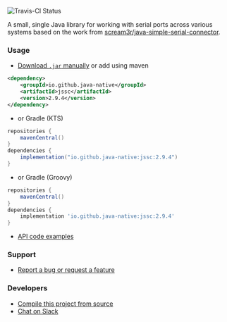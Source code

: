 ![Travis-CI Status](https://travis-ci.org/java-native/jssc.svg?branch=master)

A small, single Java library for working with serial ports across various systems based on the work from [scream3r/java-simple-serial-connector](https://github.com/scream3r/java-simple-serial-connector).

### Usage
* [Download `.jar` manually](../../releases) or add using maven
```xml
<dependency>
    <groupId>io.github.java-native</groupId>
    <artifactId>jssc</artifactId>
    <version>2.9.4</version>
</dependency>
```
* or Gradle (KTS)
```gradle
repositories {
    mavenCentral()
}
dependencies {
    implementation("io.github.java-native:jssc:2.9.4")
}
```
* or Gradle (Groovy)
```gradle
repositories {
    mavenCentral()
}
dependencies {
    implementation 'io.github.java-native:jssc:2.9.4'
}
```
* [API code examples](../../wiki/examples)

### Support
* [Report a bug or request a feature](../../issues/new)

### Developers
* [Compile this project from source](../../wiki/compiling)
* [Chat on Slack](https://join.slack.com/t/java-native/shared_invite/zt-7oy9i5j8-yje5mtdLcLBtqhYWcMsDOg)
